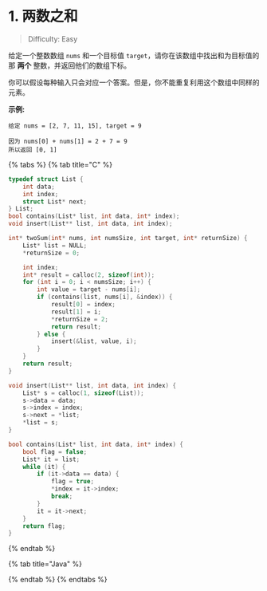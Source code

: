 # 1. 两数之和

> Difficulty: Easy

给定一个整数数组 `nums` 和一个目标值 `target`，请你在该数组中找出和为目标值的那 **两个** 整数，并返回他们的数组下标。

你可以假设每种输入只会对应一个答案。但是，你不能重复利用这个数组中同样的元素。

**示例:**

```text
给定 nums = [2, 7, 11, 15], target = 9

因为 nums[0] + nums[1] = 2 + 7 = 9
所以返回 [0, 1]
```

{% tabs %}
{% tab title="C" %}
```c
typedef struct List {
    int data;
    int index;
    struct List* next;
} List;
bool contains(List* list, int data, int* index);
void insert(List** list, int data, int index);

int* twoSum(int* nums, int numsSize, int target, int* returnSize) {
    List* list = NULL;
    *returnSize = 0;

    int index;
    int* result = calloc(2, sizeof(int));
    for (int i = 0; i < numsSize; i++) {
        int value = target - nums[i];
        if (contains(list, nums[i], &index)) {
            result[0] = index;
            result[1] = i;
            *returnSize = 2;
            return result;
        } else {
            insert(&list, value, i);
        }
    }
    return result;
}

void insert(List** list, int data, int index) {
    List* s = calloc(1, sizeof(List));
    s->data = data;
    s->index = index;
    s->next = *list;
    *list = s;
}

bool contains(List* list, int data, int* index) {
    bool flag = false;
    List* it = list;
    while (it) {
        if (it->data == data) {
            flag = true;
            *index = it->index;
            break;
        }
        it = it->next;
    }
    return flag;
}
```
{% endtab %}

{% tab title="Java" %}

{% endtab %}
{% endtabs %}

